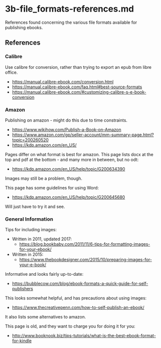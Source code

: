 
# 3b-file_formats-references.md

References found concerning the various file formats available for publishing ebooks.

## References

### Calibre

Use calibre for conversion, rather than trying to export an epub from libre office.

- https://manual.calibre-ebook.com/conversion.html
- https://manual.calibre-ebook.com/faq.html#best-source-formats
- https://manual.calibre-ebook.com/#customizing-calibre-s-e-book-conversion

### Amazon

Publishing on amazon - might do this due to time constraints.

- https://www.wikihow.com/Publish-a-Book-on-Amazon
- https://www.amazon.com/gp/seller-account/mm-summary-page.html?topic=200260520
- https://kdp.amazon.com/en_US/

Pages differ on what format is best for amazon.
This page lists docx at the top and pdf at the bottom - and many more in between, but no odt:

- https://kdp.amazon.com/en_US/help/topic/G200634390

Images may still be a problem, though.

This page has some guidelines for using Word:

- https://kdp.amazon.com/en_US/help/topic/G200645680

Will just have to try it and see.

### General Information

Tips for including images:

- Written in 2011, updated 2017:
  - https://blog.bookbaby.com/2011/11/6-tips-for-formatting-images-for-your-ebook/
- Written in 2015:
  - https://www.thebookdesigner.com/2015/10/preparing-images-for-your-e-book/

Informative and looks fairly up-to-date:

- https://bubblecow.com/blog/ebook-formats-a-quick-guide-for-self-publishers

This looks somewhat helpful, and has precautions about using images:

- https://www.thecreativepenn.com/how-to-self-publish-an-ebook/

It also lists some alternatives to amazon.

This page is old, and they want to charge you for doing it for you:

- http://www.booknook.biz/tips-tutorials/what-is-the-best-ebook-format-for-kindle



